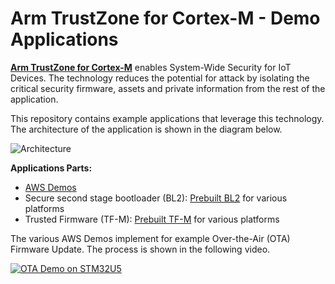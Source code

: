 # Arm TrustZone for Cortex-M - Demo Applications

[**Arm TrustZone for Cortex-M**](https://www.arm.com/technologies/trustzone-for-cortex-m) enables System-Wide Security for IoT Devices. The technology reduces the potential for attack by isolating the critical security firmware, assets and private information from the rest of the application.

This repository contains example applications that leverage this technology.  The architecture of the application is shown in the diagram below.

![Architecture](https://user-images.githubusercontent.com/8268058/174683600-c28fa6ee-16f6-4e4b-8259-282eb62a9b9a.png)

**Applications Parts:**
- [AWS Demos](app/AWS/README.md)
- Secure second stage bootloader (BL2): [Prebuilt BL2](bl2/README.md) for various platforms
- Trusted Firmware (TF-M): [Prebuilt TF-M](tfm/README.md) for various platforms

The various AWS Demos implement for example Over-the-Air (OTA) Firmware Update. The process is shown in the following video.

[![OTA Demo on STM32U5](https://user-images.githubusercontent.com/8268058/174682995-313ee4b7-4afd-438e-aa09-9cd754696bc1.png)
](https://armkeil.blob.core.windows.net/developer/Files/videos/KeilMDK/OTA_Update_U5.mp4)
